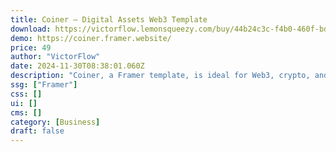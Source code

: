 ```yaml
---
title: Coiner — Digital Assets Web3 Template
download: https://victorflow.lemonsqueezy.com/buy/44b24c3c-f4b0-460f-bd96-9f85531b8fa0?aff=YGGpO5
demo: https://coiner.framer.website/
price: 49
author: "VictorFlow"
date: 2024-11-30T08:38:01.060Z
description: "Coiner, a Framer template, is ideal for Web3, crypto, and blockchain websites. Featuring sleek design, interactive elements, and seamless animations, Coiner offers real-time experiences. Effortlessly craft integration pages, user-friendly CMS features, engaging CTAs, and transparent pricing with Coiner. Unleash crypto's potential with Coiner."
ssg: ["Framer"]
css: []
ui: []
cms: []
category: [Business]
draft: false
---
```

